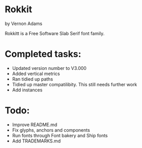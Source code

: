 # Rokkit
by Vernon Adams

Rokkitt is a Free Software Slab Serif font family.

# Completed tasks:
- Updated version number to V3.000
- Added vertical metrics
- Ran tidied up paths
- Tidied up master compatilibity. This still needs further work
- Add instances

# Todo:
- Improve README.md
- Fix glyphs, anchors and components
- Run fonts through Font bakery and Ship fonts
- Add TRADEMARKS.md